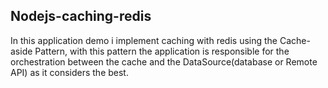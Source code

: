 ## Nodejs-caching-redis

In this application demo i implement caching with redis using the Cache-aside Pattern, with this pattern the application is responsible for the orchestration between the cache and the DataSource(database or Remote API) as it considers the best.